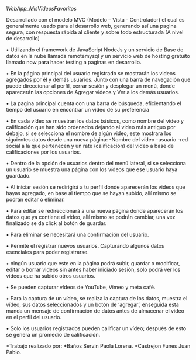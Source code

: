 *WebApp_MisVideosFavoritos*

Desarrollado con el modelo MVC (Modelo – Vista - Controlador) el cual es generalmente usado para el desarrollo web, generando así una pagina segura, con respuesta rápida al cliente y sobre todo estructurada (A nivel de desarrollo)

• Utilizando el framework de JavaScript NodeJs y un servicio de Base de datos en la nube llamada remotemysql y un servicio web de hosting gratuito llamado now para hacer testing a paginas en desarrollo.

• En la página principal del usuario registrado se mostrarán los videos agregados por él y demás usuarios. Junto con una barra de navegación que puede direccionar al perfil, cerrar sesión y desplegar un menú, donde aparecerán las opciones de Agregar videos y Ver a los demás usuarios.

• La pagina principal cuenta con una barra de búsqueda, eficientando el tiempo del usuario en encontrar un video de su preferencia

• En cada vídeo se muestran los datos básicos, como nombre del video y calificación que han sido ordenados dejando al video más antiguo por debajo, si se selecciona el nombre de algún video, este mostrara los siguientes datos desde una nueva página: -Nombre del vídeo -usuario -red social a la que pertenecen y un rate (calificación) del video a base de calificaciones por los usuarios.

• Dentro de la opción de usuarios dentro del menú lateral, si se selecciona un usuario se muestra una página con los vídeos que ese usuario haya guardado.

• Al iniciar sesión se redirigirá a tu perfil donde aparecerán los videos que hayas agregado, en base al tiempo que se hayan subido, allí mismo se podrán editar o eliminar.

• Para editar se redireccionará a una nueva página donde aparecerán los datos que ya contiene el video, allí mismo se podrán cambiar, una vez finalizado se da click al botón de guardar.

• Para eliminar se necesitará una confirmación del usuario.

• Permite el registrar nuevos usuarios. Capturando algunos datos esenciales para poder registrarse.

• ningún usuario que este en la página podrá subir, guardar o modificar, editar o borrar videos sin antes haber iniciado sesión, solo podrá ver los videos que ha subido otros usuarios.

• Se pueden capturar vídeos de YouTube, Vimeo y meta café.

• Para la captura de un vídeo, se realiza la captura de los datos, muestra el vídeo, sus datos seleccionados y un botón de ‘agregar’, enseguida esta manda un mensaje de confirmación de datos antes de almacenar el video en el perfil del usuario.

• Solo los usuarios registrados pueden calificar un vídeo; después de esto se genera un promedio de calificación.

*Trabajo realizado por:
*Baños Servin Paola Lorena.
*Castrejon Funes Juan Pablo.
